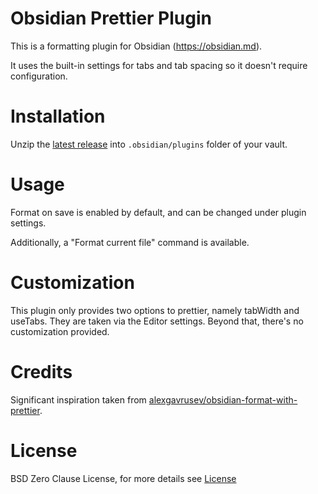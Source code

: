 # Obsidian Prettier Plugin

This is a formatting plugin for Obsidian (https://obsidian.md).

It uses the built-in settings for tabs and tab spacing so it doesn't require configuration.

# Installation

Unzip the [latest release](https://github.com/dylanarmstrong/obsidian-prettier-plugin/releases/latest) into `.obsidian/plugins` folder of your vault.

# Usage

Format on save is enabled by default, and can be changed under plugin settings.

Additionally, a "Format current file" command is available.

# Customization

This plugin only provides two options to prettier, namely tabWidth and useTabs. They are taken via the Editor settings. Beyond that, there's no customization provided.

# Credits

Significant inspiration taken from [alexgavrusev/obsidian-format-with-prettier](https://github.com/alexgavrusev/obsidian-format-with-prettier).

# License

BSD Zero Clause License, for more details see [License](./License.md)
